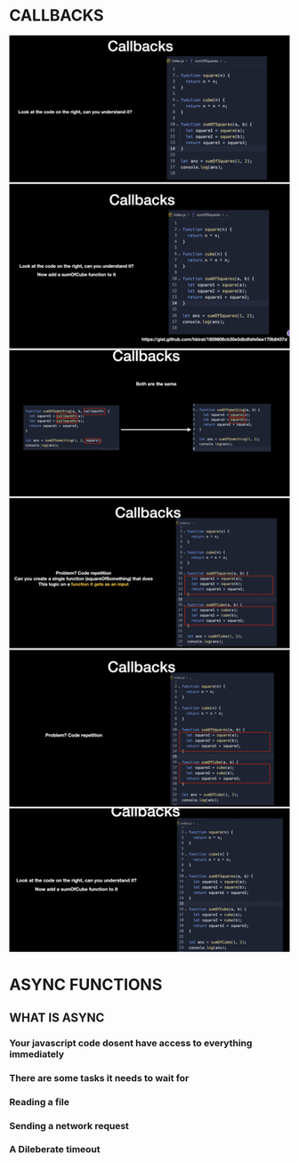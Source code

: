# CALLBACKS

[![Slide 1](./Images/Slide1.png)](./Images/Slide1.png)
[![Slide 2](./Images/Slide2.png)](./Images/Slide2.png)
[![Slide 3](./Images/Slide3.png)](./Images/Slide3.png)
[![Slide 4](./Images/Slide4.png)](./Images/Slide4.png)
[![Slide 5](./Images/Slide5.png)](./Images/Slide5.png)
[![Slide 6](./Images/Slide6.png)](./Images/Slide6.png)

# ASYNC FUNCTIONS

## WHAT IS ASYNC

### Your javascript code dosent have access to everything immediately

### There are some tasks it needs to wait for

### Reading a file

### Sending a network request

### A Dileberate timeout
